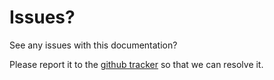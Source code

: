 # Issues?

See any issues with this documentation?

Please report it to the
[github tracker](https://github.com/dragonchain/dragonchain/issues) so that we
can resolve it.
